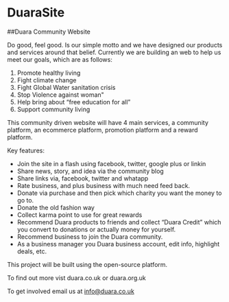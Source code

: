 # DuaraSite
##Duara Community Website

Do good, feel good. Is our simple motto and we have designed our products and services around that belief. Currently we are building an web to help us meet our goals, which are as follows:

1. Promote healthy living
2. Fight climate change 
3. Fight Global Water sanitation crisis
4. Stop Violence against woman"
5. Help bring about “free education for all” 
6. Support community living

This community driven website will have 4 main services, a community platform, an ecommerce platform, promotion platform and a reward platform.

Key features:
* Join the site in a flash using facebook, twitter, google plus or linkin
* Share news, story, and idea via the community blog
* Share links via, facebook, twitter and whatapp
* Rate business, and plus business with much need feed back.
* Donate via purchase and then pick which charity you want the money to go to.
* Donate the old fashion way
* Collect karma point to use for great rewards
* Recommend Duara products to friends and collect “Duara Credit”  which you convert to donations or actually money for yourself. 
* Recommend business to join the Duara community.
* As a business manager you Duara business account, edit info, highlight deals, etc.

This project will be built using the open-source platform. 

To find out more vist duara.co.uk or duara.org.uk

To get involved email us at info@duara.co.uk
